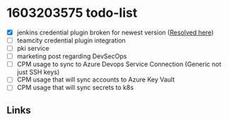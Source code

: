# 1603203575 todo-list

- [x] jenkins credential plugin broken for newest version ([Resolved here](https://github.com/jenkinsci/conjur-credentials-plugin/pull/2))
- [ ] teamcity credential plugin integration
- [ ] pki service
- [ ] marketing post regarding DevSecOps
- [ ] CPM usage to sync to Azure Devops Service Connection (Generic not just SSH keys)
- [ ] CPM usage that will sync accounts to Azure Key Vault
- [ ] CPM usage that will sync secrets to k8s

## Links
